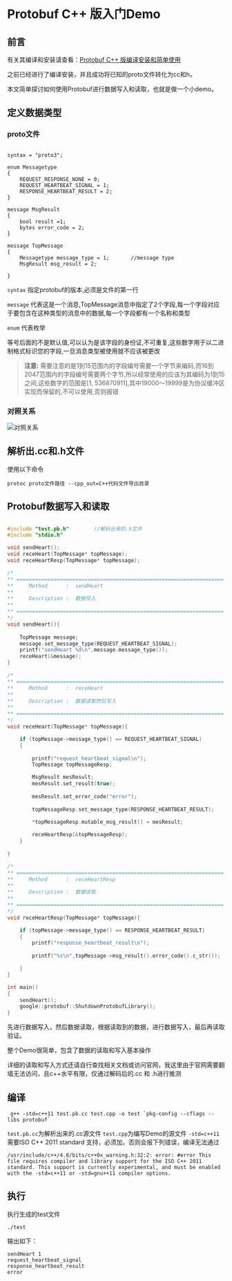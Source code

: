 # Protobuf C++ 版入门Demo

## 前言
有关其编译和安装请查看：[Protobuf C++ 版编译安装和简单使用](https://blog.csdn.net/baidu_32237719/article/details/99649451)

之前已经进行了编译安装，并且成功将已知的proto文件转化为cc和h。

本文简单探讨如何使用Protobuf进行数据写入和读取，也就是做一个小demo。

## 定义数据类型
### proto文件
```

syntax = "proto3";

enum Messagetype
{
	REQUEST_RESPONSE_NONE = 0;            
	REQUEST_HEARTBEAT_SIGNAL = 1;          
	RESPONSE_HEARTBEAT_RESULT = 2;      
}

message MsgResult
{
	bool result =1;  
	bytes error_code = 2; 
}

message TopMessage
{
	Messagetype message_type = 1; 		//message type
	MsgResult msg_result = 2;

}
```
`syntax` 指定protobuf的版本,必须是文件的第一行

`message` 代表这是一个消息,TopMessage消息中指定了2个字段,每一个字段对应于要包含在这种类型的消息中的数据,每一个字段都有一个名称和类型

`enum` 代表枚举

等号后面的不是默认值,可以认为是该字段的身份证,不可重复,这些数字用于以二进制格式标识您的字段,一旦消息类型被使用就不应该被更改
> **注意:** 需要注意的是1到15范围内的字段编号需要一个字节来编码,而16到2047范围内的字段编号需要两个字节,所以经常使用的应该为其编码为1到15之间,这些数字的范围是[1, 536870911],其中19000～19999是为协议缓冲区实现而保留的,不可以使用,否则报错

### 对照关系
![对照关系](https://img-blog.csdnimg.cn/20190819141517203.png?x-oss-process=image/watermark,type_ZmFuZ3poZW5naGVpdGk,shadow_10,text_aHR0cHM6Ly9ibG9nLmNzZG4ubmV0L2JhaWR1XzMyMjM3NzE5,size_16,color_FFFFFF,t_70)

## 解析出.cc和.h文件
使用以下命令
```
protoc proto文件路径 --cpp_out=C++代码文件导出目录
```

## Protobuf数据写入和读取

```c

#include "test.pb.h"		//解析出来的.h文件
#include "stdio.h"

void sendHeart();
void receHeart(TopMessage* topMessage);
void receHeartResp(TopMessage* topMessage);

/*
** ===================================================================
**     Method      :  sendHeart 
**
**     Description :  数据写入
** 
** ===================================================================
*/
void sendHeart(){
	
	TopMessage message;
	message.set_message_type(REQUEST_HEARTBEAT_SIGNAL);
	printf("sendHeart %d\n",message.message_type());
	receHeart(&message);
}

/*
** ===================================================================
**     Method      :  receHeart 
**
**     Description :  数据读取然后写入
** 
** ===================================================================
*/
void receHeart(TopMessage* topMessage){

	if (topMessage->message_type() == REQUEST_HEARTBEAT_SIGNAL)
	{
		
		printf("request_heartbeat_signal\n");
		TopMessage topMessageResp;

		MsgResult mesResult;
		mesResult.set_result(true);
	
		mesResult.set_error_code("error");
		
		topMessageResp.set_message_type(RESPONSE_HEARTBEAT_RESULT);
		
		*topMessageResp.mutable_msg_result() = mesResult;

		receHeartResp(&topMessageResp);
	}
	
}

/*
** ===================================================================
**     Method      :  receHeartResp 
**
**     Description :  数据读取
** 
** ===================================================================
*/
void receHeartResp(TopMessage* topMessage){

	if (topMessage->message_type() == RESPONSE_HEARTBEAT_RESULT)
	{
		printf("response_heartbeat_result\n");
		
		printf("%s\n",topMessage->msg_result().error_code().c_str());

	}
}

int main()
{
	sendHeart();
	google::protobuf::ShutdownProtobufLibrary();
}

```

先进行数据写入，然后数据读取，根据读取到的数据，进行数据写入，最后再读取验证。

整个Demo很简单，包含了数据的读取和写入基本操作

详细的读取和写入方式还请自行查找相关文档或访问官网，我这里由于官网需要翻墙无法访问，且c++水平有限，仅通过解码后的.cc 和 .h进行推测

## 编译

```
 g++ -std=c++11 test.pb.cc test.cpp -o test `pkg-config --cflags --libs protobuf`
```

`test.pb.cc`为解析出来的.cc源文件
`test.cpp`为编写Demo的源文件
`-std=c++11` 需要ISO C++ 2011 standard 支持，必须加，否则会报下列错误，编译无法通过
```
/usr/include/c++/4.8/bits/c++0x_warning.h:32:2: error: #error This file requires compiler and library support for the ISO C++ 2011 standard. This support is currently experimental, and must be enabled with the -std=c++11 or -std=gnu++11 compiler options.
```

## 执行
执行生成的test文件

```
./test
```
输出如下：

```
sendHeart 1
request_heartbeat_signal
response_heartbeat_result
error
```

